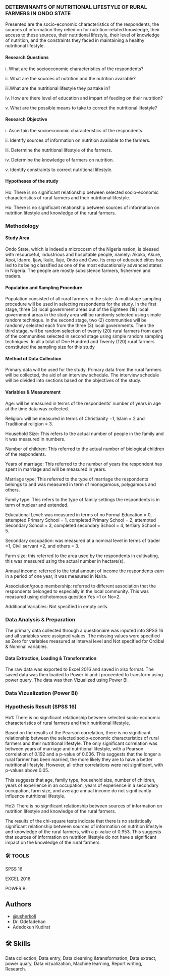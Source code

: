 
### DETERMINANTS OF NUTRITIONAL LIFESTYLE OF RURAL FARMERS IN ONDO STATE 

Presented are the socio-economic characteristics of the respondents, the  sources of information they relied on for nutrition-related knowledge, their access to these sources,  their nutritional lifestyle, their level of knowledge of nutrition, and the constraints they faced in  maintaining a healthy nutritional lifestyle.
#### Research Questions
 i.	What are the socioeconomic characteristics of the respondents?

ii.	What are the sources of nutrition and the nutrition available?

iii.What are the nutritional lifestyle they partake in?

iv.	How are there level of education and impart of feeding on their nutrition?

v.	What are the possible means to take to correct the nutritional lifestyle? 
#### Research Objective
i.	Ascertain the socioeconomic characteristics of the respondents.

ii.	Identify sources of information on nutrition available to the farmers.

iii.	Determine the nutritional lifestyle of the farmers.

iv.	Determine the knowledge of farmers on nutrition.

v.	Identify constraints to correct nutritional lifestyle.
#### Hypotheses of the study
Ho: There is no significant relationship between selected socio-economic characteristics of rural farmers and their nutritional lifestyle.

Ho: There is no significant relationship between sources of information on nutrition lifestyle and knowledge of the rural farmers.
### Methodology
#### Study Area 

Ondo State, which is indeed a microcosm of the Nigeria nation, is blessed with resourceful, industrious and hospitable people, namely: Akoko, Akure, Apoi, Idanre, Ijaw, Ikale, Ilaje, Ondo and Owo. Its crop of educated elites has led to its being classified as one of the most educationally advanced states in Nigeria. The people are mostly subsistence farmers, fishermen and traders.
#### Population and Sampling Procedure
Population consisted of all rural farmers in the state. A multistage sampling procedure will be used in selecting respondents for the study. In the first stage, three (3) local government areas out of the Eighteen (18) local government areas in the study area will be randomly selected using simple random technique. In the second stage, two (2) communities will be randomly selected each from the three (3) local governments. Then the third stage, will be random selection of twenty (20) rural farmers from each of the communities selected in second stage using simple random sampling techniques. In all a total of One Hundred and Twenty (120) rural farmers constituted the sampling size for this study
#### Method of Data Collection
Primary data will be used for the study. Primary data from the rural farmers will be collected, the aid of an interview schedule. The interview schedule will be divided into sections based on the objectives of the study.
#### Variables & Measurement
Age: will be measured in terms of the respondents’ number of years in age at the time data was collected.

Religion: will be measured in terms of Christianity =1, Islam = 2 and Traditional religion = 3.

Household Size: This refers to the actual number of people in the family and it was measured in numbers.

Number of children: This referred to the actual number of biological children of the respondents.

Years of marriage: This referred to the number of years the respondent has spent in marriage and will be measured in years.

Marriage type: This referred to the type of marriage the respondents belongs to and was measured in term of monogamous, polygamous and others.

Family type: This refers to the type of family settings the respondents is in term of nuclear and extended.

Educational Level: was measured in terms of no Formal Education = 0, attempted Primary School = 1, completed Primary School = 2, attempted Secondary School = 3, completed secondary School = 4, tertiary School = 5.

Secondary occupation: was measured at a nominal level in terms of trader =1, Civil servant =2, and others = 3.

Farm size: this referred to the area used by the respondents in cultivating, this was measured using the actual number in hectare(s).

Annual income: referred to the total amount of income the respondents earn in a period of one year, it was measured in Naira. 

Association/group membership: referred to different association that the respondents belonged to especially in the local community. This was measured using dichotomous question Yes =1 or No=2.

Additional Variables: Not specified in empty cells.

### Data Analysis & Preparation
The primary data collected through a questionaire was inputed into SPSS 16 and all variables were assigned values. The missing values were specified as Zero for variables measured at interval level and Not specified for Ordibal & Nominal variables. 

#### Data Extraction, Loading & Transformation
The raw data was exported to Excel 2016 and saved in xlsx format. The saved data was then loaded to Power bi and i proceeded to transform using power query. The data was then Vizualized using Power Bi.


### Data Vizualization (Power Bi)


### Hypothesis Result (SPSS 16)
Ho1: There is no significant relationship between selected socio-economic characteristics of 
rural farmers and their nutritional lifestyle.

Based on the results of the Pearson correlation, there is no significant relationship between the 
selected socio-economic characteristics of rural farmers and their nutritional lifestyle. The only 
significant correlation was between years of marriage and nutritional lifestyle, with a Pearson 
correlation of 0.192 and a p-value of 0.036. This suggests that the longer a rural farmer has been 
married, the more likely they are to have a better nutritional lifestyle. However, all other 
correlations were not significant, with p-values above 0.05.

 This suggests that age, family type, 
household size, number of children, years of experience in an occupation, years of experience in a 
secondary occupation, farm size, and average annual income do not significantly influence 
nutritional lifestyle. 

Ho2: There is no significant relationship between sources of information on nutrition lifestyle 
and knowledge of the rural farmers.

The results of the chi-square tests indicate that there is no statistically significant relationship 
between sources of information on nutrition lifestyle and knowledge of the rural farmers, with a 
p-value of 0.953. This suggests that sources of information on nutrition lifestyle do not have a 
significant impact on the knowledge of the rural farmers.

### 🛠 TOOLS
SPSS 16

EXCEL 2016

POWER Bi

## Authors

- [@usherkoli](https://www.github.com/usherkoli)
- Dr. Odefadehan
- Adedokun Kudirat 


## 🛠 Skills
Data collection, Data entry, Data cleaming &transformation, Data extract, power quary, Data vizualization, Machine learning, Report writing, Research.

